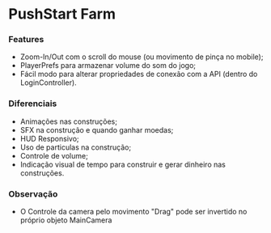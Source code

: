 # PushStart Farm

### Features 
 - Zoom-In/Out com o scroll do mouse (ou movimento de pinça no mobile);
 - PlayerPrefs para armazenar volume do som do jogo;
 - Fácil modo para alterar propriedades de conexão com a API (dentro do LoginController).

### Diferenciais
 - Animações nas construções;
 - SFX na construção e quando ganhar moedas;
 - HUD Responsivo;
 - Uso de particulas na construção;
 - Controle de volume;
 - Indicação visual de tempo para construir e gerar dinheiro nas construções.

### Observação
 - O Controle da camera pelo movimento "Drag" pode ser invertido no próprio objeto MainCamera
